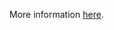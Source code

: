 More information [here](https://docs.bridgecrew.io/docs/ensure-that-alb-redirects-http-requests-into-https-ones).
